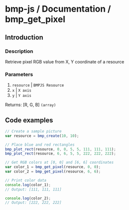 # bmp-js / Documentation / bmp_get_pixel
## Introduction

### Description

Retrieve pixel RGB value from X, Y coordinate of a resource

### Parameters

1. `resource` | `BMPJS Resource`
2. `x` | `X axis`
3. `y` | `Y axis`

Returns: [R, G, B] `(array)`

## Code examples

```js
// Create a sample picture
var resource = bmp_create(10, 10);

// Place blue and red rectangles
bmp_plot_rect(resource, 0, 0, 5, 5, 111, 111, 111);
bmp_plot_rect(resource, 6, 6, 5, 5, 222, 222, 222);

// Get RGB colors at [0, 0] and [6, 6] coordinates
var color_1 = bmp_get_pixel(resource, 0, 0);
var color_2 = bmp_get_pixel(resource, 6, 6);

// Print color data
console.log(color_1);
// Output: [111, 111, 111]

console.log(color_2);
// Output: [222, 222, 222]
```
